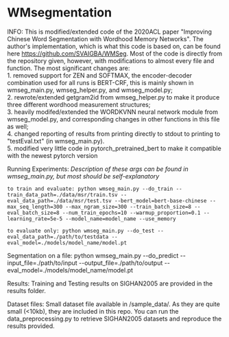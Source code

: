 # WMsegmentation

INFO:
    This is modified/extended code of the 2020ACL paper "Improving Chinese Word Segmentation with Wordhood Memory Networks". The author's implementation, which is what this code is based on, can be found here https://github.com/SVAIGBA/WMSeg. Most of the code is directly from the repository given, however, with modifications to almost every file and function. The most significant changes are:   
    1. removed support for ZEN and SOFTMAX, the encoder-decoder combination used for all runs is BERT-CRF, this is mainly shown in wmseg_main.py, wmseg_helper.py, and wmseg_model.py;  
    2. rewrote/extended getgram2id from wmseg_helper.py to make it produce three different wordhood measurement structures;    
    3. heavily modifed/extended the WORDKVNN neural network module from wmseg_model.py, and corresponding changes in other functions in this file as well;    
    4. changed reporting of results from printing directly to stdout to printing to "testEval.txt" (in wmseg_main.py).  
    5. modified very little code in pytorch_pretrained_bert to make it compatible with the newest pytorch version

Running Experiments:
    *Description of these args can be found in wmseg_main.py, but most should be self-explanatory*

    to train and evaluate: python wmseg_main.py --do_train --train_data_path=./data/msr/train.tsv --eval_data_path=./data/msr/test.tsv --bert_model=bert-base-chinese --max_seq_length=300 --max_ngram_size=300 --train_batch_size=8 --eval_batch_size=8 --num_train_epochs=10 --warmup_proportion=0.1 --learning_rate=5e-5 --model_name=model_name --use_memory

    to evaluate only: python wmseg_main.py --do_test --eval_data_path=./path/to/testdata --eval_model=./models/model_name/model.pt

Segmentation on a file:
    python wmseg_main.py --do_predict --input_file=./path/to/input --output_file=./path/to/output --eval_model=./models/model_name/model.pt
    
Results: 
    Training and Testing results on SIGHAN2005 are provided in the results folder.
    
Dataset files:
    Small dataset file available in /sample_data/. As they are quite small (<10kb), they are included in this repo.
    You can run the data_preprocessing.py to retrieve SIGHAN2005 datasets and reproduce the results provided.


